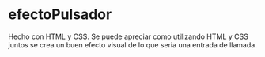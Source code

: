 # efectoPulsador
Hecho con HTML y CSS.
Se puede apreciar como utilizando HTML y CSS juntos se crea un buen efecto visual de lo que seria una entrada de llamada.
